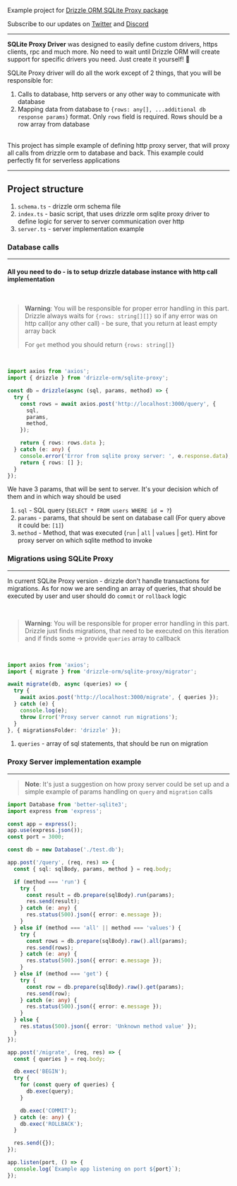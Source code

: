 Example project for [Drizzle ORM SQLite Proxy package](https://github.com/drizzle-team/drizzle-orm/tree/main/drizzle-orm/src/sqlite-core)

Subscribe to our updates on [Twitter](https://twitter.com/DrizzleOrm) and [Discord](https://discord.gg/MdXYZk5QtH)

---

**SQLite Proxy Driver** was designed to easily define custom drivers, https clients, rpc and much more. No need to wait until Drizzle ORM will create support for specific drivers you need. Just create it yourself! 🚀

SQLite Proxy driver will do all the work except of 2 things, that you will be responsible for:

1. Calls to database, http servers or any other way to communicate with database
2. Mapping data from database to `{rows: any[], ...additional db response params}` format. Only `rows` field is required. Rows should be a row array from database

</br>
This project has simple example of defining http proxy server, that will proxy all calls from drizzle orm to database and back. This example could perfectly fit for serverless applications

---

## Project structure

1. `schema.ts` - drizzle orm schema file
2. `index.ts` - basic script, that uses drizzle orm sqlite proxy driver to define logic for server to server communication over http
3. `server.ts` - server implementation example

### Database calls

---

#### All you need to do - is to setup drizzle database instance with http call implementation

</br>

> **Warning**:
> You will be responsible for proper error handling in this part. Drizzle always waits for `{rows: string[][]}` so if any error was on http call(or any other call) - be sure, that you return at least empty array back
>
> For `get` method you should return `{rows: string[]}`

</br>

```typescript
import axios from 'axios';
import { drizzle } from 'drizzle-orm/sqlite-proxy';

const db = drizzle(async (sql, params, method) => {
  try {
    const rows = await axios.post('http://localhost:3000/query', {
      sql,
      params,
      method,
    });

    return { rows: rows.data };
  } catch (e: any) {
    console.error('Error from sqlite proxy server: ', e.response.data);
    return { rows: [] };
  }
});
```

We have 3 params, that will be sent to server. It's your decision which of them and in which way should be used

1. `sql` - SQL query (`SELECT * FROM users WHERE id = ?`)
2. `params` - params, that should be sent on database call (For query above it could be: `[1]`)
3. `method` - Method, that was executed (`run` | `all` | `values` | `get`). Hint for proxy server on which sqlite method to invoke

### Migrations using SQLite Proxy

---

In current SQLite Proxy version - drizzle don't handle transactions for migrations. As for now we are sending an array of queries, that should be executed by user and user should do `commit` or `rollback` logic

</br>

> **Warning**:
> You will be responsible for proper error handling in this part. Drizzle just finds migrations, that need to be executed on this iteration and if finds some -> provide `queries` array to callback

</br>

```typescript
import axios from 'axios';
import { migrate } from 'drizzle-orm/sqlite-proxy/migrator';

await migrate(db, async (queries) => {
  try {
    await axios.post('http://localhost:3000/migrate', { queries });
  } catch (e) {
    console.log(e);
    throw Error('Proxy server cannot run migrations');
  }
}, { migrationsFolder: 'drizzle' });
```

1. `queries` - array of sql statements, that should be run on migration

### Proxy Server implementation example

---

> **Note**:
> It's just a suggestion on how proxy server could be set up and a simple example of params handling on `query` and `migration` calls

```typescript
import Database from 'better-sqlite3';
import express from 'express';

const app = express();
app.use(express.json());
const port = 3000;

const db = new Database('./test.db');

app.post('/query', (req, res) => {
  const { sql: sqlBody, params, method } = req.body;

  if (method === 'run') {
    try {
      const result = db.prepare(sqlBody).run(params);
      res.send(result);
    } catch (e: any) {
      res.status(500).json({ error: e.message });
    }
  } else if (method === 'all' || method === 'values') {
    try {
      const rows = db.prepare(sqlBody).raw().all(params);
      res.send(rows);
    } catch (e: any) {
      res.status(500).json({ error: e.message });
    }
  } else if (method === 'get') {
    try {
      const row = db.prepare(sqlBody).raw().get(params);
      res.send(row);
    } catch (e: any) {
      res.status(500).json({ error: e.message });
    }
  } else {
    res.status(500).json({ error: 'Unknown method value' });
  }
});

app.post('/migrate', (req, res) => {
  const { queries } = req.body;

  db.exec('BEGIN');
  try {
    for (const query of queries) {
      db.exec(query);
    }

    db.exec('COMMIT');
  } catch (e: any) {
    db.exec('ROLLBACK');
  }

  res.send({});
});

app.listen(port, () => {
  console.log(`Example app listening on port ${port}`);
});
```
